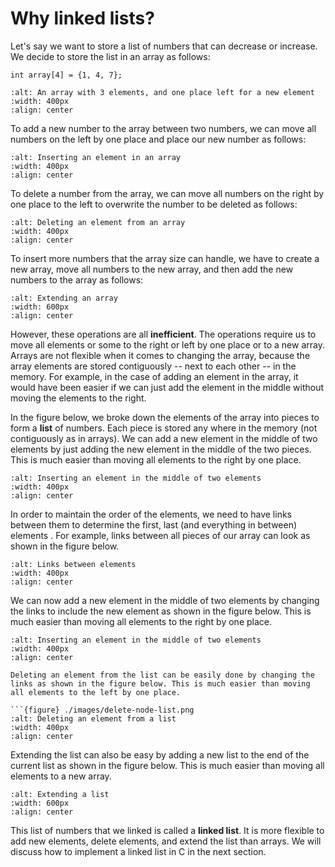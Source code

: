 # Why linked lists?

Let's say we want to store a list of numbers that can decrease or increase. We decide to store the list in an array as follows:

```{code-block} c
int array[4] = {1, 4, 7};
```

```{figure} ./images/array.png
:alt: An array with 3 elements, and one place left for a new element
:width: 400px
:align: center
```

To add a new number to the array between two numbers, we can move all numbers on the left by one place and place our new number as follows:
```{figure} ./images/array-add.png
:alt: Inserting an element in an array 
:width: 400px
:align: center
```

To delete a number from the array, we can move all numbers on the right by one place to the left to overwrite the number to be deleted as follows:
```{figure} ./images/array-delete.png
:alt: Deleting an element from an array
:width: 400px
:align: center
```

To insert more numbers that the array size can handle, we have to create a new array, move all numbers to the new array, and then add the new numbers to the array as follows:
```{figure} ./images/array-extend.png
:alt: Extending an array
:width: 600px
:align: center
```

However, these operations are all **inefficient**. The operations require us to move all elements or some to the right or left by one place or to a new array. Arrays are not flexible when it comes to changing the array, because the array elements are stored contiguously -- next to each other -- in the memory. For example, in the case of adding an element in the array, it would have been easier if we can just add the element in the middle without moving the elements to the right.

In the figure below, we broke down the elements of the array into pieces to form a **list** of numbers. Each piece is stored any where in the memory (not contiguously as in arrays). We can add a new element in the middle of two elements by just adding the new element in the middle of the two pieces. This is much easier than moving all elements to the right by one place. 

```{figure} ./images/add-elements-easily.png
:alt: Inserting an element in the middle of two elements
:width: 400px
:align: center
```

In order to maintain the order of the elements, we need to have links between them to determine the first, last (and everything in between) elements . For example, links between all pieces of our array can look as shown in the figure below.

```{figure} ./images/link-elements.png
:alt: Links between elements
:width: 400px
:align: center
```

We can now add a new element in the middle of two elements by changing the links to include the new element as shown in the figure below. This is much easier than moving all elements to the right by one place.

```{figure} ./images/add-node-list.png
:alt: Inserting an element in the middle of two elements
:width: 400px
:align: center

Deleting an element from the list can be easily done by changing the links as shown in the figure below. This is much easier than moving all elements to the left by one place.

```{figure} ./images/delete-node-list.png
:alt: Deleting an element from a list
:width: 400px
:align: center
```

Extending the list can also be easy by adding a new list to the end of the current list as shown in the figure below. This is much easier than moving all elements to a new array.

```{figure} ./images/extend-list.png
:alt: Extending a list
:width: 600px
:align: center
```

This list of numbers that we linked is called a **linked list**. It is more flexible to add new elements, delete elements, and extend the list than arrays. We will discuss how to implement a linked list in C in the next section.



